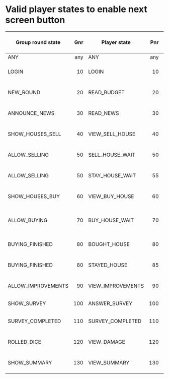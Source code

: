 # Valid player states to enable next screen button

| Group round state  | Gnr  | Player state      | Pnr  | Screen            | Button           | When is button enabled    |
| ------------------ | ---: | ----------------- | ---: | ----------------- | ---------------- | ------------------------- |
| ANY                | any  | ANY               | any  | login             | LOGIN            |                           |
| LOGIN              | 10   | LOGIN             | 10   | login-wait        | START GAME       | Gnr > Pnr (Gnr >= 20)     |
| NEW_ROUND          | 20   | READ_BUDGET       | 20   | read-budget       | READ NEWS        | Gnr > Pnr (Gnr >= 30)     |
| ANNOUNCE_NEWS      | 30   | READ_NEWS         | 30   | read-news         | VIEW HOUSES      | Gnr > Pnr (Gnr >= 40)     |
| SHOW_HOUSES_SELL   | 40   | VIEW_SELL_HOUSE   | 40   | sell-house        | STAY / SELL      | Gnr > Pnr & APPROVE       |
| ALLOW_SELLING      | 50   | SELL_HOUSE_WAIT   | 50   | sell-house-wait   | MOVE OUT         | Gnr > Pnr (Gnr >= 60)     |
| ALLOW_SELLING      | 50   | STAY_HOUSE_WAIT   | 55   | stay-house-wait   | STAY IN          | Gnr > Pnr (Gnr >= 60)     |
| SHOW_HOUSES_BUY    | 60   | VIEW_BUY_HOUSE    | 60   | buy-house         | BUY HOUSE        | Gnr > Pnr (Gnr >= 70)     |
| ALLOW_BUYING       | 70   | BUY_HOUSE_WAIT    | 70   | buy-house-wait    | MOVE IN          | Gnr >= Pnr (70) & APPROVE |
| BUYING_FINISHED    | 80   | BOUGHT_HOUSE      | 80   | bought-house      | VIEW TAXES       | Gnr > Pnr (Gnr >= 90)     |
| BUYING_FINISHED    | 80   | STAYED_HOUSE      | 85   | stayed-house      | VIEW TAXES       | Gnr > Pnr (Gnr >= 90)     |
| ALLOW_IMPROVEMENTS | 90   | VIEW_IMPROVEMENTS | 90   | view-improvements | BUY IMPROVEMENTS | Gnr > Pnr (Gnr >= 100)    |
| SHOW_SURVEY        | 100  | ANSWER_SURVEY     | 100  | answer-survey     | WAIT FOR DICE    | always                    |
| SURVEY_COMPLETED   | 110  | SURVEY_COMPLETED  | 110  | survey-completed  | VIEW DAMAGE      | Gnr > Pnr (Gnr >= 120)    |
| ROLLED_DICE        | 120  | VIEW_DAMAGE       | 120  | view-damage       | VIEW SUMMARY     | Gnr > Pnr (Gnr >= 130)    |
| SHOW_SUMMARY       | 130  | VIEW_SUMMARY      | 130  | view-summary      | NEXT ROUND       | G-round > P-round         |


